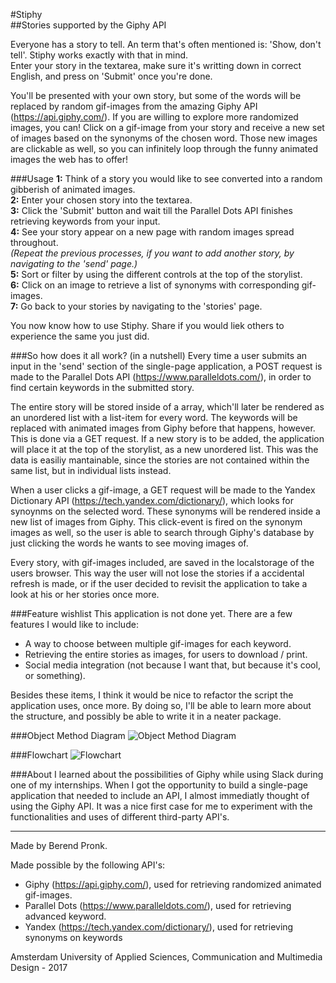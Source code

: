 #Stiphy  
##Stories supported by the Giphy API

Everyone has a story to tell. An term that's often mentioned is: 'Show, don't tell'. Stiphy works exactly with that in mind.  
Enter your story in the textarea, make sure it's writting down in correct English, and press on 'Submit' once you're done.

You'll be presented with your own story, but some of the words will be replaced by random gif-images from the amazing Giphy API (https://api.giphy.com/). If you are willing to explore more randomized images, you can! Click on a gif-image from your story and receive a new set of images based on the synonyms of the chosen word. Those new images are clickable as well, so you can infinitely loop through the funny animated images the web has to offer!

###Usage
**1:** Think of a story you would like to see converted into a random gibberish of animated images.  
**2:** Enter your chosen story into the textarea.  
**3:** Click the 'Submit' button and wait till the Parallel Dots API finishes retrieving keywords from your input.  
**4:** See your story appear on a new page with random images spread throughout.  
*(Repeat the previous processes, if you want to add another story, by navigating to the 'send' page.)*  
**5:** Sort or filter by using the different controls at the top of the storylist.  
**6:** Click on an image to retrieve a list of synonyms with corresponding gif-images.  
**7:** Go back to your stories by navigating to the 'stories' page.  

You now know how to use Stiphy. Share if you would liek others to experience the same you just did.

###So how does it all work? (in a nutshell)
Every time a user submits an input in the 'send' section of the single-page application, a POST request is made to the Parallel Dots API (https://www.paralleldots.com/), in order to find certain keywords in the submitted story.  

The entire story will be stored inside of a array, which'll later be rendered as an unordered list with a list-item for every word. The keywords will be replaced with animated images from Giphy before that happens, however. This is done via a GET request.
If a new story is to be added, the application will place it at the top of the storylist, as a new unordered list. This was the data is easiliy mantainable, since the stories are not contained within the same list, but in individual lists instead.

When a user clicks a gif-image, a GET request will be made to the Yandex Dictionary API (https://tech.yandex.com/dictionary/), which looks for synoynms on the selected word. These synonyms will be rendered inside a new list of images from Giphy. This click-event is fired on the synonym images as well, so the user is able to search through Giphy's database by just clicking the words he wants to see moving images of.

Every story, with gif-images included, are saved in the localstorage of the users browser. This way the user will not lose the stories if a accidental refresh is made, or if the user decided to revisit the application to take a look at his or her stories once more.

###Feature wishlist
This application is not done yet. There are a few features I would like to include:
- A way to choose between multiple gif-images for each keyword.
- Retrieving the entire stories as images, for users to download / print.
- Social media integration (not because I want that, but because it's cool, or something).

Besides these items, I think it would be nice to refactor the script the application uses, once more. By doing so, I'll be able to learn more about the structure, and possibly be able to write it in a neater package.

###Object Method Diagram
![Object Method Diagram](https://berendpronk.github.io/minor/assets/object-method-diagram.jpg)

###Flowchart
![Flowchart](https://berendpronk.github.io/minor/assets/flowchart.jpg)

###About
I learned about the possibilities of Giphy while using Slack during one of my internships. When I got the opportunity to build a single-page application that needed to include an API, I almost immediatly thought of using the Giphy API. It was a nice first case for me to experiment with the functionalities and uses of different third-party API's.

---

Made by Berend Pronk.

Made possible by the following API's:  
- Giphy (https://api.giphy.com/), used for retrieving randomized animated gif-images. 
- Parallel Dots (https://www.paralleldots.com/), used for retrieving advanced keyword. 
- Yandex (https://tech.yandex.com/dictionary/), used for retrieving synonyms on keywords 

Amsterdam University of Applied Sciences, Communication and Multimedia Design - 2017
